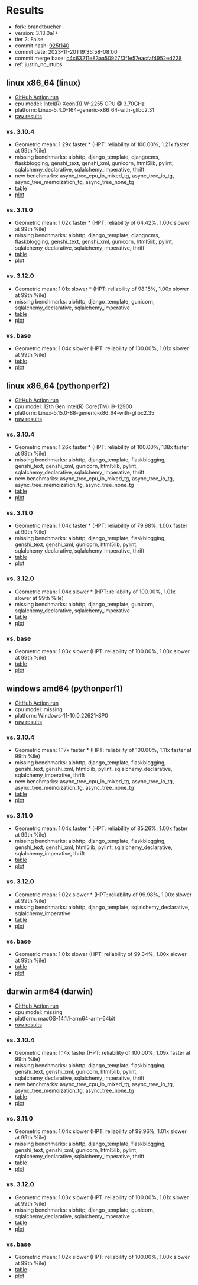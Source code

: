 # Results

- fork: brandtbucher
- version: 3.13.0a1+
- tier 2: False
- commit hash: [925f140](https://github.com/brandtbucher/cpython/commit/925f140)
- commit date: 2023-11-20T19:36:58-08:00
- commit merge base: [c4c63211e83aa50927f3f1e57eacfaf4952ed228](https://github.com/brandtbucher/cpython/commit/c4c63211e83aa50927f3f1e57eacfaf4952ed228)
- ref: justin_no_stubs

## linux x86_64 (linux)

- [GitHub Action run](https://github.com/faster-cpython/benchmarking/actions/runs/6950501473)
- cpu model: Intel(R) Xeon(R) W-2255 CPU @ 3.70GHz
- platform: Linux-5.4.0-164-generic-x86_64-with-glibc2.31
- [raw results](bm-20231120-linux-x86_64-brandtbucher-justin_no_stubs-3.13.0a1%2B-925f140.json)

### vs. 3.10.4

- Geometric mean: 1.29x faster \* (HPT: reliability of 100.00%, 1.21x faster at 99th %ile)
- missing benchmarks: aiohttp, django_template, djangocms, flaskblogging, genshi_text, genshi_xml, gunicorn, html5lib, pylint, sqlalchemy_declarative, sqlalchemy_imperative, thrift
- new benchmarks: async_tree_cpu_io_mixed_tg, async_tree_io_tg, async_tree_memoization_tg, async_tree_none_tg
- [table](bm-20231120-linux-x86_64-brandtbucher-justin_no_stubs-3.13.0a1%2B-925f140-vs-3.10.4.md)
- [plot](bm-20231120-linux-x86_64-brandtbucher-justin_no_stubs-3.13.0a1%2B-925f140-vs-3.10.4.png)

### vs. 3.11.0

- Geometric mean: 1.02x faster \* (HPT: reliability of 64.42%, 1.00x slower at 99th %ile)
- missing benchmarks: aiohttp, django_template, djangocms, flaskblogging, genshi_text, genshi_xml, gunicorn, html5lib, pylint, sqlalchemy_declarative, sqlalchemy_imperative, thrift
- [table](bm-20231120-linux-x86_64-brandtbucher-justin_no_stubs-3.13.0a1%2B-925f140-vs-3.11.0.md)
- [plot](bm-20231120-linux-x86_64-brandtbucher-justin_no_stubs-3.13.0a1%2B-925f140-vs-3.11.0.png)

### vs. 3.12.0

- Geometric mean: 1.01x slower \* (HPT: reliability of 98.15%, 1.00x slower at 99th %ile)
- missing benchmarks: aiohttp, django_template, gunicorn, sqlalchemy_declarative, sqlalchemy_imperative
- [table](bm-20231120-linux-x86_64-brandtbucher-justin_no_stubs-3.13.0a1%2B-925f140-vs-3.12.0.md)
- [plot](bm-20231120-linux-x86_64-brandtbucher-justin_no_stubs-3.13.0a1%2B-925f140-vs-3.12.0.png)

### vs. base

- Geometric mean: 1.04x slower (HPT: reliability of 100.00%, 1.01x slower at 99th %ile)
- [table](bm-20231120-linux-x86_64-brandtbucher-justin_no_stubs-3.13.0a1%2B-925f140-vs-base.md)
- [plot](bm-20231120-linux-x86_64-brandtbucher-justin_no_stubs-3.13.0a1%2B-925f140-vs-base.png)

## linux x86_64 (pythonperf2)

- [GitHub Action run](https://github.com/faster-cpython/benchmarking/actions/runs/6950501473)
- cpu model: 12th Gen Intel(R) Core(TM) i9-12900
- platform: Linux-5.15.0-88-generic-x86_64-with-glibc2.35
- [raw results](bm-20231120-pythonperf2-x86_64-brandtbucher-justin_no_stubs-3.13.0a1%2B-925f140.json)

### vs. 3.10.4

- Geometric mean: 1.26x faster \* (HPT: reliability of 100.00%, 1.18x faster at 99th %ile)
- missing benchmarks: aiohttp, django_template, flaskblogging, genshi_text, genshi_xml, gunicorn, html5lib, pylint, sqlalchemy_declarative, sqlalchemy_imperative, thrift
- new benchmarks: async_tree_cpu_io_mixed_tg, async_tree_io_tg, async_tree_memoization_tg, async_tree_none_tg
- [table](bm-20231120-pythonperf2-x86_64-brandtbucher-justin_no_stubs-3.13.0a1%2B-925f140-vs-3.10.4.md)
- [plot](bm-20231120-pythonperf2-x86_64-brandtbucher-justin_no_stubs-3.13.0a1%2B-925f140-vs-3.10.4.png)

### vs. 3.11.0

- Geometric mean: 1.04x faster \* (HPT: reliability of 79.98%, 1.00x faster at 99th %ile)
- missing benchmarks: aiohttp, django_template, flaskblogging, genshi_text, genshi_xml, gunicorn, html5lib, pylint, sqlalchemy_declarative, sqlalchemy_imperative, thrift
- [table](bm-20231120-pythonperf2-x86_64-brandtbucher-justin_no_stubs-3.13.0a1%2B-925f140-vs-3.11.0.md)
- [plot](bm-20231120-pythonperf2-x86_64-brandtbucher-justin_no_stubs-3.13.0a1%2B-925f140-vs-3.11.0.png)

### vs. 3.12.0

- Geometric mean: 1.04x slower \* (HPT: reliability of 100.00%, 1.01x slower at 99th %ile)
- missing benchmarks: aiohttp, django_template, gunicorn, sqlalchemy_declarative, sqlalchemy_imperative
- [table](bm-20231120-pythonperf2-x86_64-brandtbucher-justin_no_stubs-3.13.0a1%2B-925f140-vs-3.12.0.md)
- [plot](bm-20231120-pythonperf2-x86_64-brandtbucher-justin_no_stubs-3.13.0a1%2B-925f140-vs-3.12.0.png)

### vs. base

- Geometric mean: 1.03x slower (HPT: reliability of 100.00%, 1.00x slower at 99th %ile)
- [table](bm-20231120-pythonperf2-x86_64-brandtbucher-justin_no_stubs-3.13.0a1%2B-925f140-vs-base.md)
- [plot](bm-20231120-pythonperf2-x86_64-brandtbucher-justin_no_stubs-3.13.0a1%2B-925f140-vs-base.png)

## windows amd64 (pythonperf1)

- [GitHub Action run](https://github.com/faster-cpython/benchmarking/actions/runs/6950501473)
- cpu model: missing
- platform: Windows-11-10.0.22621-SP0
- [raw results](bm-20231120-pythonperf1-amd64-brandtbucher-justin_no_stubs-3.13.0a1%2B-925f140.json)

### vs. 3.10.4

- Geometric mean: 1.17x faster \* (HPT: reliability of 100.00%, 1.11x faster at 99th %ile)
- missing benchmarks: aiohttp, django_template, flaskblogging, genshi_text, genshi_xml, html5lib, pylint, sqlalchemy_declarative, sqlalchemy_imperative, thrift
- new benchmarks: async_tree_cpu_io_mixed_tg, async_tree_io_tg, async_tree_memoization_tg, async_tree_none_tg
- [table](bm-20231120-pythonperf1-amd64-brandtbucher-justin_no_stubs-3.13.0a1%2B-925f140-vs-3.10.4.md)
- [plot](bm-20231120-pythonperf1-amd64-brandtbucher-justin_no_stubs-3.13.0a1%2B-925f140-vs-3.10.4.png)

### vs. 3.11.0

- Geometric mean: 1.04x faster \* (HPT: reliability of 85.26%, 1.00x faster at 99th %ile)
- missing benchmarks: aiohttp, django_template, flaskblogging, genshi_text, genshi_xml, html5lib, pylint, sqlalchemy_declarative, sqlalchemy_imperative, thrift
- [table](bm-20231120-pythonperf1-amd64-brandtbucher-justin_no_stubs-3.13.0a1%2B-925f140-vs-3.11.0.md)
- [plot](bm-20231120-pythonperf1-amd64-brandtbucher-justin_no_stubs-3.13.0a1%2B-925f140-vs-3.11.0.png)

### vs. 3.12.0

- Geometric mean: 1.02x slower \* (HPT: reliability of 99.98%, 1.00x slower at 99th %ile)
- missing benchmarks: aiohttp, django_template, sqlalchemy_declarative, sqlalchemy_imperative
- [table](bm-20231120-pythonperf1-amd64-brandtbucher-justin_no_stubs-3.13.0a1%2B-925f140-vs-3.12.0.md)
- [plot](bm-20231120-pythonperf1-amd64-brandtbucher-justin_no_stubs-3.13.0a1%2B-925f140-vs-3.12.0.png)

### vs. base

- Geometric mean: 1.01x slower (HPT: reliability of 99.34%, 1.00x slower at 99th %ile)
- [table](bm-20231120-pythonperf1-amd64-brandtbucher-justin_no_stubs-3.13.0a1%2B-925f140-vs-base.md)
- [plot](bm-20231120-pythonperf1-amd64-brandtbucher-justin_no_stubs-3.13.0a1%2B-925f140-vs-base.png)

## darwin arm64 (darwin)

- [GitHub Action run](https://github.com/faster-cpython/benchmarking/actions/runs/6950501473)
- cpu model: missing
- platform: macOS-14.1.1-arm64-arm-64bit
- [raw results](bm-20231120-darwin-arm64-brandtbucher-justin_no_stubs-3.13.0a1%2B-925f140.json)

### vs. 3.10.4

- Geometric mean: 1.14x faster (HPT: reliability of 100.00%, 1.09x faster at 99th %ile)
- missing benchmarks: aiohttp, django_template, flaskblogging, genshi_text, genshi_xml, gunicorn, html5lib, pylint, sqlalchemy_declarative, sqlalchemy_imperative, thrift
- new benchmarks: async_tree_cpu_io_mixed_tg, async_tree_io_tg, async_tree_memoization_tg, async_tree_none_tg
- [table](bm-20231120-darwin-arm64-brandtbucher-justin_no_stubs-3.13.0a1%2B-925f140-vs-3.10.4.md)
- [plot](bm-20231120-darwin-arm64-brandtbucher-justin_no_stubs-3.13.0a1%2B-925f140-vs-3.10.4.png)

### vs. 3.11.0

- Geometric mean: 1.04x slower (HPT: reliability of 99.96%, 1.01x slower at 99th %ile)
- missing benchmarks: aiohttp, django_template, flaskblogging, genshi_text, genshi_xml, gunicorn, html5lib, pylint, sqlalchemy_declarative, sqlalchemy_imperative, thrift
- [table](bm-20231120-darwin-arm64-brandtbucher-justin_no_stubs-3.13.0a1%2B-925f140-vs-3.11.0.md)
- [plot](bm-20231120-darwin-arm64-brandtbucher-justin_no_stubs-3.13.0a1%2B-925f140-vs-3.11.0.png)

### vs. 3.12.0

- Geometric mean: 1.03x slower (HPT: reliability of 100.00%, 1.01x slower at 99th %ile)
- missing benchmarks: aiohttp, django_template, gunicorn, sqlalchemy_declarative, sqlalchemy_imperative
- [table](bm-20231120-darwin-arm64-brandtbucher-justin_no_stubs-3.13.0a1%2B-925f140-vs-3.12.0.md)
- [plot](bm-20231120-darwin-arm64-brandtbucher-justin_no_stubs-3.13.0a1%2B-925f140-vs-3.12.0.png)

### vs. base

- Geometric mean: 1.02x slower (HPT: reliability of 100.00%, 1.00x slower at 99th %ile)
- [table](bm-20231120-darwin-arm64-brandtbucher-justin_no_stubs-3.13.0a1%2B-925f140-vs-base.md)
- [plot](bm-20231120-darwin-arm64-brandtbucher-justin_no_stubs-3.13.0a1%2B-925f140-vs-base.png)


